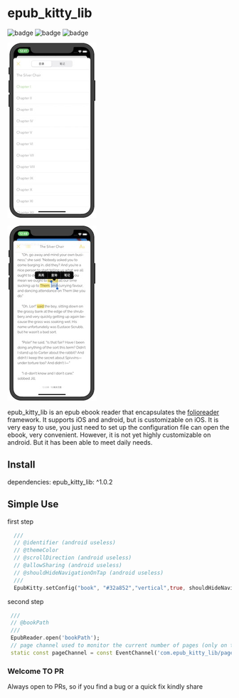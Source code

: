 # epub_kitty_lib

![badge](https://img.shields.io/badge/build-passing-brightgreen)
![badge](https://img.shields.io/badge/version-0.1.7-orange)
![badge](https://img.shields.io/badge/platform-flutter-lightgrey)

![1](1.jpeg)

![2](2.jpeg)

epub_kitty_lib is an epub ebook reader that encapsulates the [folioreader](https://folioreader.github.io/FolioReaderKit/) framework.
  It supports iOS and android, but is customizable on iOS.
  It is very easy to use, you just need to set up the configuration file can open the ebook, very convenient.
  However, it is not yet highly customizable on android.
  But it has been able to meet daily needs.

## Install

  dependencies:
    epub_kitty_lib: ^1.0.2

## Simple Use

  first step

  ```dart
    ///
    // @identifier (android useless)
    // @themeColor
    // @scrollDirection (android useless)
    // @allowSharing (android useless)
    // @shouldHideNavigationOnTap (android useless)
    ///
    EpubKitty.setConfig("book", "#32a852","vertical",true, shouldHideNavigationOnTap:false);
```

  second step

 ```dart
  ///
  // @bookPath
  ///
  EpubReader.open('bookPath');
  // page channel used to monitor the current number of pages (only on the ios side)
  static const pageChannel = const EventChannel('com.epub_kitty_lib/page');
```

### Welcome TO PR

 Always open to PRs, so if you find a bug or a quick fix kindly share
